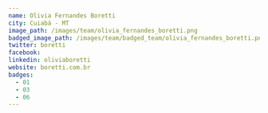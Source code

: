 ```yaml
---
name: Olivia Fernandes Boretti
city: Cuiabá - MT
image_path: /images/team/olivia_fernandes_boretti.png
badged_image_path: /images/team/badged_team/olivia_fernandes_boretti.png
twitter: boretti
facebook:
linkedin: oliviaboretti
website: boretti.com.br
badges:
  - 01
  - 03
  - 06
---
```


